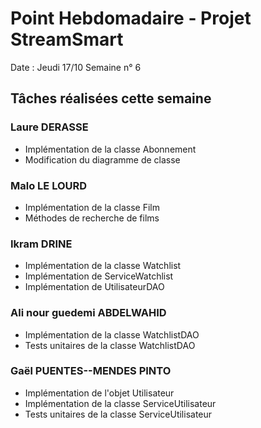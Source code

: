 # Point Hebdomadaire - Projet StreamSmart

Date : Jeudi 17/10
Semaine n° 6

## Tâches réalisées cette semaine

### Laure DERASSE 
- Implémentation de la classe Abonnement 
- Modification du diagramme de classe 

### Malo LE LOURD
 - Implémentation de la classe Film 
 - Méthodes de recherche de films



### Ikram DRINE
- Implémentation de la classe Watchlist
- Implémentation de ServiceWatchlist
- Implémentation de UtilisateurDAO


### Ali nour guedemi ABDELWAHID
- Implémentation de la classe WatchlistDAO
- Tests unitaires de la classe WatchlistDAO



### Gaël PUENTES--MENDES PINTO
- Implémentation de l'objet Utilisateur
- Implémentation de la classe ServiceUtilisateur
- Tests unitaires de la classe ServiceUtilisateur

